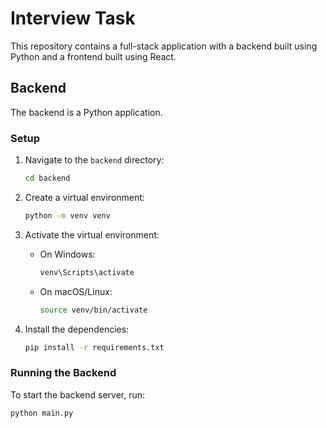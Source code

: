 # Interview Task

This repository contains a full-stack application with a backend built using Python and a frontend built using React.

## Backend

The backend is a Python application.

### Setup

1. Navigate to the `backend` directory:

   ```sh
   cd backend
   ```

2. Create a virtual environment:

   ```sh
   python -m venv venv
   ```

3. Activate the virtual environment:

   - On Windows:
     ```sh
     venv\Scripts\activate
     ```
   - On macOS/Linux:
     ```sh
     source venv/bin/activate
     ```

4. Install the dependencies:
   ```sh
   pip install -r requirements.txt
   ```

### Running the Backend

To start the backend server, run:

```sh
python main.py
```

